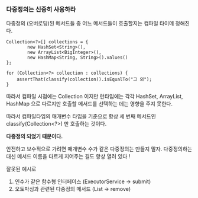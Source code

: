 ### 다중정의는 신중히 사용하라


다중정의 (오버로딩)된 메서드들 중 어느 메서드들이 호출할지는 컴파일 타이메 정해진다.

```
Collection<?>[] collections = {
        new HashSet<String>(),
        new ArrayList<BigInteger>(),
        new HashMap<String, String>().values()
};

for (Collection<?> collection : collections) {
    assertThat(classify(collection)).isEqualTo("그 외");
}
```

따라서 컴파일 시점에는 Collection 이지만 런타임에는 각각 HashSet, ArrayList, HashMap 으로 다르지만
호출할 메서드를 선택하는 데는 영향을 주지 못한다.

따라서 컴파일타임의 매개변수 타입을 기준으로 항상 세 번째 메서드인 classify(Collection<?>) 만 호출하는 것이다.

**다중정의 되었기 때문이다.**

안전하고 보수적으로 가려면 매개변수 수가 같은 다중정의는 만들지 말자.
다중정의하는 대신 메서드 이름을 다르게 지어주는 길도 항상 열려 있다 !


잘못된 예시로
1. 인수가 같은 함수형 인터페이스 (ExecutorService -> submit)
2. 오토박싱과 관련된 다중정의 메서드 (List -> remove)
